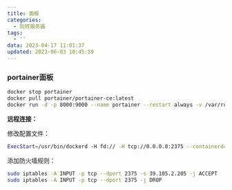 ```yaml
---
title: 面板
categories:
  - 玩转服务器
tags:
  - ''
data: 2023-04-17 11:01:37
updated: 2023-06-03 10:45:59
---
```


### portainer面板

```bash
docker stop portainer
docker pull portainer/portainer-ce:latest
docker run -d -p 8000:9000 --name portainer --restart always -v /var/run/docker.sock:/var/run/docker.sock -v portainer_data:/data portainer/portainer-ce:latest
```

**远程连接：**

修改配置文件：
```bash
ExecStart=/usr/bin/dockerd -H fd:// -H tcp://0.0.0.0:2375 --containerd=/run/containerd/containerd.sock
```

添加防火墙规则：
```bash
sudo iptables -A INPUT -p tcp --dport 2375 -s 39.105.2.205 -j ACCEPT
sudo iptables -A INPUT -p tcp --dport 2375 -j DROP

```